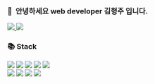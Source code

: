 <h3>👋&nbsp; 안녕하세요 <b>web developer</b> 김형주 입니다.</h3>

<p>
  <a href="https://www.instagram.com/hyeong._.ju/" target='_blank'>
    <img src="https://img.shields.io/badge/Instagram-E14FCA?style=flat-square&logo=Instagram&logoColor=white&link=https://www.instagram.com/hyeong._.ju/"/>
  </a>
  <a href="mailto:hybrid.simpler@gmail.com">
    <img src="https://img.shields.io/badge/Gmail-d14836?style=flat-square&logo=Gmail&logoColor=white&link=hybrid.simpler@gmail.com"/>
  </a>
</p>

<h3>📚 Stack</h3>
<p>
  <img src="https://img.shields.io/badge/-JAVA-red?style=flat-square"/>
  <img src="https://img.shields.io/badge/-SPRING-red?style=flat-square"/>
  <img src="https://img.shields.io/badge/-JAVASCRIPT-blue?style=flat-square"/>
  <img src="https://img.shields.io/badge/-OpenLayers-blue?style=flat-square"/>
  <img src="https://img.shields.io/badge/-LINUX-yellow?style=flat-square"/>
  <br>
  <img src="https://img.shields.io/badge/-ORACLE-important?style=flat-square"/>
  <img src="https://img.shields.io/badge/-MySQL-important?style=flat-square"/>
  <img src="https://img.shields.io/badge/-PostgreSQL-important?style=flat-square"/>
  <img src="https://img.shields.io/badge/-PostGIS-important?style=flat-square"/>
</p>

<!-- <h3>📚 Status</h3>
<div>
  <img class="img" src="https://github-readme-stats.vercel.app/api/top-langs/?username=hyeongjukim&layout=compact&theme=material-palenight&langs_count=8">
</div> -->
  
